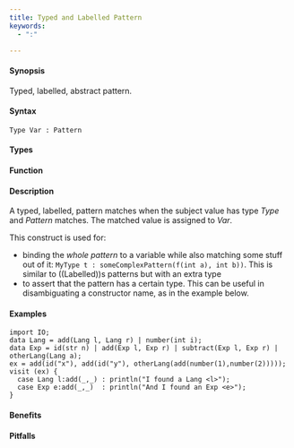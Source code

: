 ```yaml
---
title: Typed and Labelled Pattern
keywords:
  - ":"

---
```


#### Synopsis

Typed, labelled, abstract pattern.

#### Syntax

```rascal
Type Var : Pattern
```

#### Types

#### Function

#### Description

A typed, labelled, pattern matches when the subject value has type _Type_ and _Pattern_ matches. 
The matched value is assigned to _Var_.

This construct is used for:

*  binding the _whole pattern_ to a variable while also matching some stuff out of it: `MyType t : someComplexPattern(f(int a), int b))`. 
   This is similar to ((Labelled))s patterns but with an extra type
*  to assert that the pattern has a certain type. This can be useful in disambiguating a constructor name, as in the example below.

#### Examples

```rascal-shell
import IO;
data Lang = add(Lang l, Lang r) | number(int i);
data Exp = id(str n) | add(Exp l, Exp r) | subtract(Exp l, Exp r) | otherLang(Lang a);
ex = add(id("x"), add(id("y"), otherLang(add(number(1),number(2)))));
visit (ex) {
  case Lang l:add(_,_) : println("I found a Lang <l>");
  case Exp e:add(_,_)  : println("And I found an Exp <e>");
}
```

#### Benefits

#### Pitfalls

